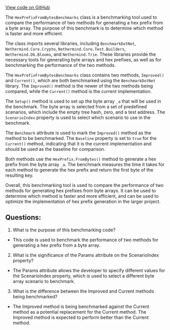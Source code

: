 [View code on GitHub](https://github.com/nethermindeth/nethermind/Nethermind.Benchmark/Store/HexPrefixFromBytesBenchmarks.cs)

The `HexPrefixFromBytesBenchmarks` class is a benchmarking tool used to compare the performance of two methods for generating a hex prefix from a byte array. The purpose of this benchmark is to determine which method is faster and more efficient. 

The class imports several libraries, including `BenchmarkDotNet`, `Nethermind.Core.Crypto`, `Nethermind.Core.Test.Builders`, `Nethermind.Db.Blooms`, and `Nethermind.Trie`. These libraries provide the necessary tools for generating byte arrays and hex prefixes, as well as for benchmarking the performance of the two methods.

The `HexPrefixFromBytesBenchmarks` class contains two methods, `Improved()` and `Current()`, which are both benchmarked using the `BenchmarkDotNet` library. The `Improved()` method is the newer of the two methods being compared, while the `Current()` method is the current implementation. 

The `Setup()` method is used to set up the byte array `_a` that will be used in the benchmark. The byte array is selected from a set of predefined scenarios, which include the empty tree hash, zero, and a test address. The `ScenarioIndex` property is used to select which scenario to use in the benchmark.

The `Benchmark` attribute is used to mark the `Improved()` method as the method to be benchmarked. The `Baseline` property is set to `true` for the `Current()` method, indicating that it is the current implementation and should be used as the baseline for comparison.

Both methods use the `HexPrefix.FromBytes()` method to generate a hex prefix from the byte array `_a`. The benchmark measures the time it takes for each method to generate the hex prefix and return the first byte of the resulting key.

Overall, this benchmarking tool is used to compare the performance of two methods for generating hex prefixes from byte arrays. It can be used to determine which method is faster and more efficient, and can be used to optimize the implementation of hex prefix generation in the larger project.
## Questions: 
 1. What is the purpose of this benchmarking code?
- This code is used to benchmark the performance of two methods for generating a hex prefix from a byte array.

2. What is the significance of the Params attribute on the ScenarioIndex property?
- The Params attribute allows the developer to specify different values for the ScenarioIndex property, which is used to select a different byte array scenario to benchmark.

3. What is the difference between the Improved and Current methods being benchmarked?
- The Improved method is being benchmarked against the Current method as a potential replacement for the Current method. The Improved method is expected to perform better than the Current method.